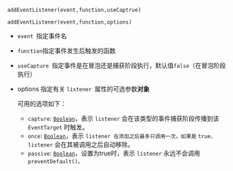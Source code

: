 `addEventListener(event,function,useCaptrue)`

`addEventListener(event,function,options)`

- `event `指定事件名
- `function`指定事件发生后触发的函数
- `useCapture `指定事件是在冒泡还是捕获阶段执行，默认值`false`（在冒泡阶段执行）

- options 指定有关 `listener `属性的可选参数**对象** 

  可用的选项如下：

  - `capture`:  [`Boolean`](https://developer.mozilla.org/zh-CN/docs/Web/JavaScript/Reference/Boolean)，表示 `listener` 会在该类型的事件捕获阶段传播到该 `EventTarget` 时触发。
  - `once`:  [`Boolean`](https://developer.mozilla.org/zh-CN/docs/Web/JavaScript/Reference/Boolean)，表示 `listener 在添加之后最多只调用一次。如果是` `true，` `listener` 会在其被调用之后自动移除。
  - `passive`: [`Boolean`](https://developer.mozilla.org/zh-CN/docs/Web/JavaScript/Reference/Boolean)，设置为true时，表示 `listener` 永远不会调用 `preventDefault()。`

